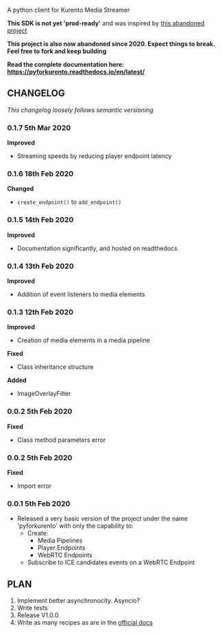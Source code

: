 A python client for Kurento Media Streamer

**This SDK is not yet 'prod-ready'** and was inspired by [this abandoned project](https://github.com/minervaproject/pykurento)

**This project is also now abandoned since 2020. Expect things to break. Feel free to fork and keep building**


**Read the complete documentation here: https://pyforkurento.readthedocs.io/en/latest/**


## CHANGELOG <a id = "change"></a>
*This changelog loosely follows semantic versioning*
### 0.1.7 5th Mar 2020
**Improved**
* Streaming speeds by reducing player endpoint latency

### 0.1.6 18th Feb 2020
**Changed**
* ```create_endpoint()``` to ```add_endpoint()```

### 0.1.5 14th Feb 2020
**Improved**
* Documentation significantly, and hosted on readthedocs

### 0.1.4 13th Feb 2020
**Improved**
* Addition of event listeners to media elements

### 0.1.3 12th Feb 2020
**Improved**
* Creation of media elements in a media pipeline

**Fixed**
* Class inheritance structure

**Added**
* ImageOverlayFilter

### 0.0.2 5th Feb 2020
**Fixed**
* Class method parameters error

### 0.0.2 5th Feb 2020
**Fixed**
* Import error

### 0.0.1 5th Feb 2020
* Released a very basic version of the project under the name 'pyforkurento' with only the capability to:
    - Create:
        - Media Pipelines
        - Player Endpoints
        - WebRTC Endpoints
    - Subscribe to ICE candidates events on a WebRTC Endpoint

## PLAN
1. Implement better asynchronocity. Asyncio?
2. Write tests
3. Release V1.0.0
4. Write as many recipes as are in the [official docs](https://doc-kurento.readthedocs.io/en/latest/user/tutorials.html)
